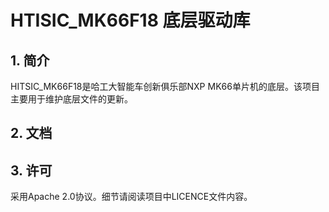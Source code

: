 # HTISIC_MK66F18 底层驱动库


## 1. 简介

HITSIC_MK66F18是哈工大智能车创新俱乐部NXP MK66单片机的底层。该项目主要用于维护底层文件的更新。




## 2. 文档





## 3. 许可

采用Apache 2.0协议。细节请阅读项目中LICENCE文件内容。


